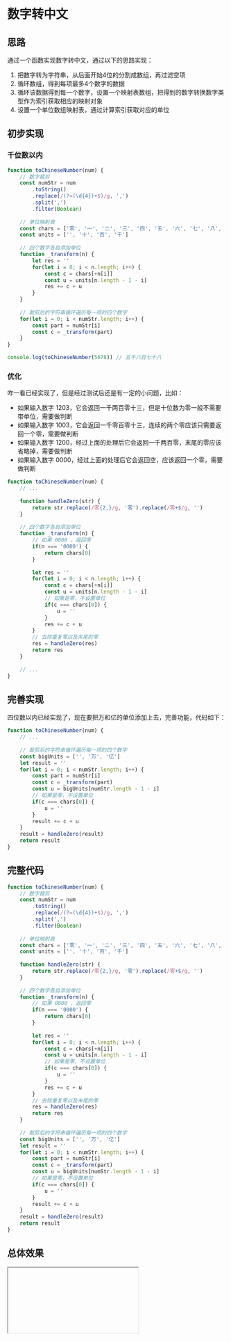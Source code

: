 # 数字转中文

## 思路

通过一个函数实现数字转中文，通过以下的思路实现：

1. 把数字转为字符串，从后面开始4位的分割成数组，再过滤空项
2. 循环数组，得到每项最多4个数字的数据
3. 循环该数据得到每一个数字，设置一个映射表数组，把得到的数字转换数字类型作为索引获取相应的映射对象
4. 设置一个单位数组映射表，通过计算索引获取对应的单位

## 初步实现

### 千位数以内

```js
function toChineseNumber(num) {
    // 数字裁剪
    const numStr = num
        .toString()
        .replace(/(?=(\d{4})+$)/g, ',')
        .split(',')
        .filter(Boolean)
    
    // 单位映射表
    const chars = ['零', '一', '二', '三', '四', '五', '六', '七', '八', '九']
    const units = ['', '十', '百', '千']
    
    // 四个数字各自添加单位
    function _transform(n) {
        let res = ''
        for(let i = 0; i < n.length; i++) {
            const c = chars[+n[i]]
            const u = units[n.length - 1 - i]
            res += c + u
        }
    }
    
    // 裁剪后的字符串循环遍历每一项的四个数字
    for(let i = 0; i < numStr.length; i++) {
        const part = numStr[i]
        const c = _transform(part)
    }
}

console.log(toChineseNumber(5678)) // 五千六百七十八
```

### 优化

咋一看已经实现了，但是经过测试后还是有一定的小问题，比如：

- 如果输入数字 1203，它会返回一千两百零十三，但是十位数为零一般不需要带单位，需要做判断
- 如果输入数字 1003，它会返回一千零百零十三，连续的两个零应该只需要返回一个零，需要做判断
- 如果输入数字 1200，经过上面的处理后它会返回一千两百零，末尾的零应该省略掉，需要做判断
- 如果输入数字 0000，经过上面的处理后它会返回空，应该返回一个零，需要做判断

```js
function toChineseNumber(num) {
    // ...
    
    function handleZero(str) {
        return str.replace(/零{2,}/g, '零').replace(/零+$/g, '')
    }
    
    // 四个数字各自添加单位
    function _transform(n) {
        // 如果 0000 ，返回零
        if(n === '0000') {
            return chars[0]
        }
        
        let res = ''
        for(let i = 0; i < n.length; i++) {
            const c = chars[+n[i]]
            const u = units[n.length - 1 - i]
            // 如果是零，不设置单位
            if(c === chars[0]) {
                u = ''
            }
            res += c + u
        }
        // 去除重复零以及末尾的零
        res = handleZero(res)
        return res
    }
    
    // ...
}
```

## 完善实现

四位数以内已经实现了，现在要把万和亿的单位添加上去，完善功能，代码如下：

```js
function toChineseNumber(num) {
    // ...
    
    // 裁剪后的字符串循环遍历每一项的四个数字
    const bigUnits = ['', '万', '亿']
    let result = ''
    for(let i = 0; i < numStr.length; i++) {
        const part = numStr[i]
        const c = _transform(part)
        const u = bigUnits[numStr.length - 1 - i]
        // 如果是零，不设置单位
        if(c === chars[0]) {
            u = ''
        }
        result += c + u
    }
    result = handleZero(result)
    return result
}
```

## 完整代码

```js
function toChineseNumber(num) {
    // 数字裁剪
    const numStr = num
        .toString()
        .replace(/(?=(\d{4})+$)/g, ',')
        .split(',')
        .filter(Boolean)
    
    // 单位映射表
    const chars = ['零', '一', '二', '三', '四', '五', '六', '七', '八', '九']
    const units = ['', '十', '百', '千']
    
    function handleZero(str) {
        return str.replace(/零{2,}/g, '零').replace(/零+$/g, '')
    }
    
    // 四个数字各自添加单位
    function _transform(n) {
        // 如果 0000 ，返回零
        if(n === '0000') {
            return chars[0]
        }
        
        let res = ''
        for(let i = 0; i < n.length; i++) {
            const c = chars[+n[i]]
            const u = units[n.length - 1 - i]
            // 如果是零，不设置单位
            if(c === chars[0]) {
                u = ''
            }
            res += c + u
        }
        // 去除重复零以及末尾的零
        res = handleZero(res)
        return res
    }
    
    // 裁剪后的字符串循环遍历每一项的四个数字
    const bigUnits = ['', '万', '亿']
    let result = ''
    for(let i = 0; i < numStr.length; i++) {
        const part = numStr[i]
        const c = _transform(part)
        const u = bigUnits[numStr.length - 1 - i]
        // 如果是零，不设置单位
        if(c === chars[0]) {
            u = ''
        }
        result += c + u
    }
    result = handleZero(result)
    return result
}
```

## 总体效果
<Iframe url="https://duyidao.github.io/blogweb/#/detail/js/toWord" />
